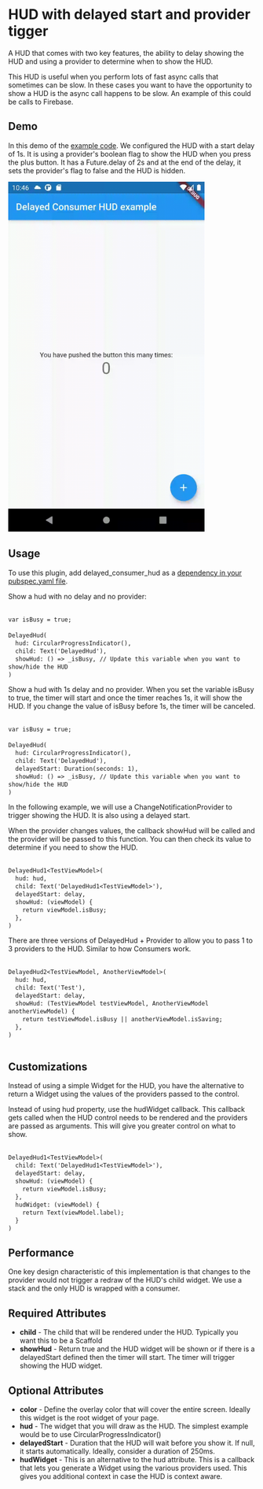# HUD with delayed start and provider tigger

A HUD that comes with two key features, the ability to delay showing the HUD and using a provider to determine when to show the HUD.

This HUD is useful when you perform lots of fast async calls that sometimes can be slow. In these cases you want to have the opportunity to show a HUD is the async call happens to be slow. An example of this could be calls to Firebase.

## Demo

In this demo of the [example code](https://github.com/jcxsoftware-dev/delayed_consumer_hud/blob/master/example/lib/main.dart). We configured the HUD with a start delay of 1s. It is using a provider's boolean flag to show the HUD when you press the plus button. It has a Future.delay of 2s and at the end of the delay, it sets the provider's flag to false and the HUD is hidden.

<img src="https://github.com/jcxsoftware-dev/delayed_consumer_hud/raw/master/doc/delayed_consumer_hud_demo.gif" width=400/>

## Usage

To use this plugin, add delayed_consumer_hud as a [dependency in your pubspec.yaml file](https://flutter.dev/platform-plugins/).

Show a hud with no delay and no provider:

```

var isBusy = true;

DelayedHud(
  hud: CircularProgressIndicator(),
  child: Text('DelayedHud'),
  showHud: () => _isBusy, // Update this variable when you want to show/hide the HUD
)

```

Show a hud with 1s delay and no provider. When you set the variable isBusy to true, the timer will start and once the timer reaches 1s, it will show the HUD. If you change the value of isBusy before 1s, the timer will be canceled.


```

var isBusy = true;

DelayedHud(
  hud: CircularProgressIndicator(),
  child: Text('DelayedHud'),
  delayedStart: Duration(seconds: 1),
  showHud: () => _isBusy, // Update this variable when you want to show/hide the HUD
)

```

In the following example, we will use a ChangeNotificationProvider to trigger showing the HUD. It is also using a delayed start.

When the provider changes values, the callback showHud will be called and the provider will be passed to this function. You can then check its value to determine if you need to show the HUD.

```

DelayedHud1<TestViewModel>(
  hud: hud,
  child: Text('DelayedHud1<TestViewModel>'),
  delayedStart: delay,
  showHud: (viewModel) {
    return viewModel.isBusy;
  },
)

```

There are three versions of DelayedHud + Provider to allow you to pass 1 to 3 providers to the HUD. Similar to how Consumers work.

```

DelayedHud2<TestViewModel, AnotherViewModel>(
  hud: hud,
  child: Text('Test'),
  delayedStart: delay,
  showHud: (TestViewModel testViewModel, AnotherViewModel anotherViewModel) {
    return testViewModel.isBusy || anotherViewModel.isSaving;
  },
)


```

## Customizations

Instead of using a simple Widget for the HUD, you have the alternative to return a Widget using the values of the providers passed to the control.

Instead of using hud property, use the hudWidget callback. This callback gets called when the HUD control needs to be rendered and the providers are passed as arguments. This will give you greater control on what to show.

```

DelayedHud1<TestViewModel>(
  child: Text('DelayedHud1<TestViewModel>'),
  delayedStart: delay,
  showHud: (viewModel) {
    return viewModel.isBusy;
  },
  hudWidget: (viewModel) {
    return Text(viewModel.label);
  }
)

```

## Performance

One key design characteristic of this implementation is that changes to the provider would not trigger a redraw of the HUD's child widget. We use a stack and the only HUD is wrapped with a consumer.

## Required Attributes

* __child__ - The child that will be rendered under the HUD. Typically you want this to be a Scaffold
* __showHud__ - Return true and the HUD widget will be shown or if there is a delayedStart defined then the timer will start. The timer will trigger showing the HUD widget.

## Optional Attributes

* __color__ - Define the overlay color that will cover the entire screen. Ideally this widget is the root widget of your page.
* __hud__ - The widget that you will draw as the HUD. The simplest example would be to use CircularProgressIndicator()
* __delayedStart__ - Duration that the HUD will wait before you show it. If null, it starts automatically. Ideally, consider a duration of 250ms.
* __hudWidget__ - This is an alternative to the hud attribute. This is a callback that lets you generate a Widget using the various providers used. This gives you additional context in case the HUD is context aware.
